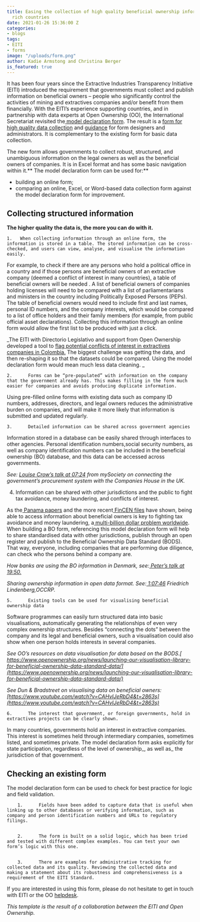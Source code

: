 ```yaml
---
title: Easing the collection of high quality beneficial ownership information in resource
  rich countries
date: 2021-01-26 15:36:00 Z
categories:
- blogs
tags:
- EITI
- forms
image: "/uploads/form.png"
author: Kadie Armstong and Christina Berger
is_featured: true
---
```


It has been four years since the Extractive Industries Transparency Initiative (EITI) introduced the requirement that governments must collect and publish information on beneficial owners – people who significantly control the activities of mining and extractives companies and/or benefit from them financially. With the EITI’s experience supporting countries, and in partnership with data experts at Open Ownership (OO), the International Secretariat revisited the[ model declaration form](https://eiti.org/document/beneficial-ownership-model-declaration-form). The result is a [form for high quality data collection](https://eiti.org/files/documents/model_eiti_beneficial_ownership_declaration_form_-_high_quality_data.xlsx) and  [guidance](https://eiti.org/files/documents/guide_to_the_model_beneficial_ownership_declaration_form_for_high_quality_data_collection.pdf) for form designers and administrators. It is complementary to the existing form for basic data collection.

The new form allows governments to collect robust, structured, and unambiguous information on the legal owners as well as the beneficial owners of companies. It is in Excel format and has some basic navigation within it.** The model declaration form can be used for:**



*   building an online form;
*   comparing an online, Excel, or Word-based data collection form against the model declaration form for improvement.


## Collecting structured information 

**The higher quality the data is, the more you can do with it.**


    1.   When collecting information through an online form, the information is stored in a table. The stored information can be cross-checked, and users can view, analyse, and visualise the information easily.

For example,  to check if there are any persons who hold a political office in a country and if those persons are beneficial owners of an extractive company (deemed a conflict of interest in many countries), a table of beneficial owners will be needed . A list of beneficial owners of companies holding licenses will need to be compared with a  list of parliamentarians and ministers in the country  including Politically Exposed Persons (PEPs). The table of beneficial owners would need to include first and last names, personal ID numbers, and the company interests, which would be compared to a list of office holders and their family members (for example, from public official asset declarations). Collecting this information through an online form would allow the first list to be produced with just a click.

_The EITI with Directorio Legislativo and support from Open Ownership developed a tool to [flag potential conflicts of interest in extractives companies in Colombia.](https://imf.directoriolegislativo.org/) The biggest challenge was getting the data, and then re-shaping it so that the datasets could be compared. Using the model declaration form would mean much less data cleaning.  _


    2.   	Forms can be “pre-populated” with information on the company that the government already has. This makes filling in the form much easier for companies and avoids producing duplicate information.

Using pre-filled online forms with existing data such as company ID numbers, addresses, directors, and legal owners reduces the administrative burden on companies, and will make it more likely that information is submitted and updated regularly. 


    3.   	Detailed information can be shared across government agencies

Information stored in a database  can be easily shared through interfaces to other agencies.  Personal identification numbers,social security numbers, as well as company identification numbers can be included in the beneficial ownership (BO) database, and this data can be accessed across governments.

_See: [Louise Crow’s talk at 07:24](https://www.youtube.com/watch?v=CAHvIJeRbD4&t=444s) from mySociety on connecting the government’s procurement system with the Companies House in the UK._

4.  Information can be shared with other jurisdictions and the public to fight tax avoidance, money laundering, and conflicts of interest.

As the[ Panama papers](https://www.icij.org/investigations/panama-papers/) and the more recent[ FinCEN files](https://www.icij.org/investigations/fincen-files/) have shown, being able to access information about beneficial owners is key to fighting tax avoidance and money laundering, a[ multi-billion dollar problem worldwide](https://www.fatf-gafi.org/faq/moneylaundering/). When building a BO form, referencing this model declaration form will help to share standardised data with other jurisdictions, publish through an open register and publish to the Beneficial Ownership Data Standard (BODS). That way, everyone, including companies that are performing due diligence, can check who the persons behind a company are.

_How banks are using the BO information in Denmark, see:[ Peter’s talk at 19:50.](https://www.youtube.com/watch?v=i1Py9tX6MRA&t=1190s)_

_Sharing ownership information in open data format. See:[ 1:07:46](https://www.youtube.com/watch?v=CAHvIJeRbD4&t=4066s) Friedrich Lindenberg,OCCRP._


    5.   	Existing tools can be used for visualising beneficial ownership data

Software programmes can easily turn structured data into basic visualisations, automatically generating the relationships of even very complex ownership structures. Besides “connecting the dots” between the company and its legal and beneficial owners, such a visualisation could also show when one person holds interests in several companies.

_See OO’s resources on data visualisation for data based on the BODS.[ https://www.openownership.org/news/launching-our-visualisation-library-for-beneficial-ownership-data-standard-data/](https://www.openownership.org/news/launching-our-visualisation-library-for-beneficial-ownership-data-standard-data/)_

_See Dun & Bradstreet on visualising data on beneficial owners:[https://www.youtube.com/watch?v=CAHvIJeRbD4&t=2863s](https://www.youtube.com/watch?v=CAHvIJeRbD4&t=2863s)_


    6.   	The interest that government, or foreign governments, hold in extractives projects can be clearly shown.

In many countries, governments hold an interest in extractive companies. This interest is sometimes held through intermediary companies, sometimes listed, and sometimes private. The model declaration form asks explicitly for state participation, regardless of the level of ownership_, as well as_ the jurisdiction of that government. 


## Checking an existing form

The model declaration form can be used to check for best practice for logic and field validation.


        1.   	Fields have been added to capture data that is useful when linking up to other databases or verifying information, such as company and person identification numbers and URLs to regulatory filings.


        2.   	The form is built on a solid logic, which has been tried and tested with different complex examples. You can test your own form’s logic with this one.


        3.   	There are examples for administrative tracking for collected data and its quality. Reviewing the collected data and making a statement about its robustness and comprehensiveness is a requirement of the EITI Standard.

If you are interested in using this form, please do not hesitate to get in touch with EITI or the OO [helpdesk](https://share.hsforms.com/1hD_mecn0TwyW15zYkesF5g3upv4). 

_This template is the result of a collaboration between the EITI and Open Ownership._